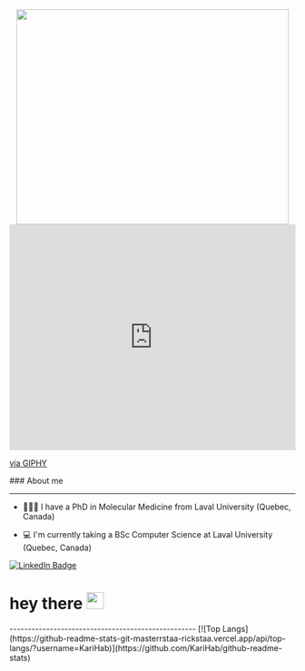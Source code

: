 <div align="center">
  <img src="https://giphy.com/embed/xaO6TmgQmKEQ4516sE" width="480" height="379"/>
</div>
<div style="width:100%;height:0;padding-bottom:79%;position:relative;"><iframe src="https://giphy.com/embed/xaO6TmgQmKEQ4516sE" width="100%" height="100%" style="position:absolute" frameBorder="0" class="giphy-embed" allowFullScreen></iframe></div><p><a href="https://giphy.com/gifs/ProductDock-it-programming-productdock-xaO6TmgQmKEQ4516sE">via GIPHY</a></p>
### About me

-------------------------------------------------------------
* 👩🏽‍🏫 I have a PhD in Molecular Medicine from Laval University (Quebec, Canada)

* 💻 I'm currently taking a BSc Computer Science at Laval University (Quebec, Canada)

<div id="badges">
  <a href="[your-linkedin-URL](https://www.linkedin.com/in/karimahabbout/)">
    <img src="https://img.shields.io/badge/LinkedIn-blue?style=for-the-badge&logo=linkedin&logoColor=white" alt="LinkedIn Badge"/>
  </a>
</div>



<img src="https://komarev.com/ghpvc/?username=KariHab&style=flat-square&color=blue" alt=""/>

<h1>
  hey there
  <img src="https://media.giphy.com/media/hvRJCLFzcasrR4ia7z/giphy.gif" width="30px"/>
</h1>
---------------------------------------------------
[![Top Langs](https://github-readme-stats-git-masterrstaa-rickstaa.vercel.app/api/top-langs/?username=KariHab)](https://github.com/KariHab/github-readme-stats)
